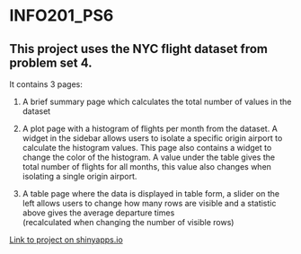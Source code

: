 # INFO201_PS6

## This project uses the NYC flight dataset from problem set 4. 

It contains 3 pages:
1. A brief summary page which calculates the total number of values in the dataset

2. A plot page with a histogram of flights per month from the dataset. A widget in the sidebar allows users to isolate a specific origin airport to calculate the histogram values.
    This page also contains a widget to change the color of the histogram.
    A value under the table gives the total number of flights for all months, this value also changes when isolating a single origin airport.

3. A table page where the data is displayed in table form, a slider on the left allows users to change how many rows are visible and a statistic above gives the average departure times    
    (recalculated when changing the number of visible rows)

[Link to project on shinyapps.io](https://haydenkimdernbach.shinyapps.io/INFO201_PS6/?_ga=2.62049388.1503471756.1678160419-413504075.1678160419)